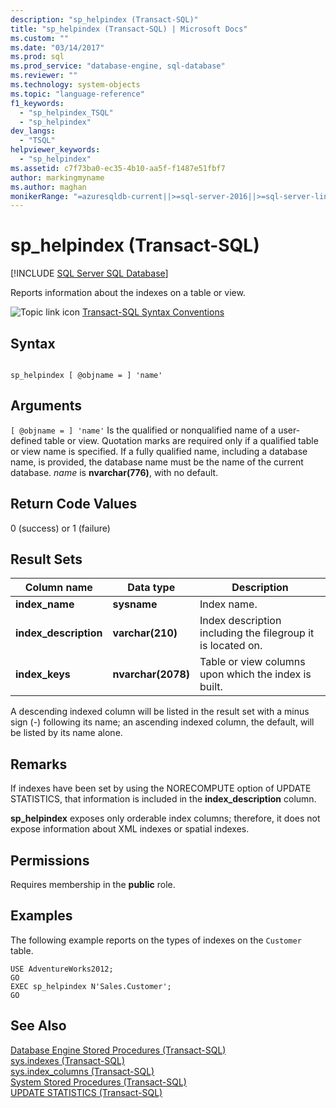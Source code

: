 ```yaml
---
description: "sp_helpindex (Transact-SQL)"
title: "sp_helpindex (Transact-SQL) | Microsoft Docs"
ms.custom: ""
ms.date: "03/14/2017"
ms.prod: sql
ms.prod_service: "database-engine, sql-database"
ms.reviewer: ""
ms.technology: system-objects
ms.topic: "language-reference"
f1_keywords: 
  - "sp_helpindex_TSQL"
  - "sp_helpindex"
dev_langs: 
  - "TSQL"
helpviewer_keywords: 
  - "sp_helpindex"
ms.assetid: c7f73ba0-ec35-4b10-aa5f-f1487e51fbf7
author: markingmyname
ms.author: maghan
monikerRange: "=azuresqldb-current||>=sql-server-2016||>=sql-server-linux-2017||=azuresqldb-mi-current"
---
```

# sp_helpindex (Transact-SQL)
[!INCLUDE [SQL Server SQL Database](../../includes/applies-to-version/sql-asdb.md)]

  Reports information about the indexes on a table or view.  
  
 ![Topic link icon](../../database-engine/configure-windows/media/topic-link.gif "Topic link icon") [Transact-SQL Syntax Conventions](../../t-sql/language-elements/transact-sql-syntax-conventions-transact-sql.md)  
  
## Syntax  
  
```  
  
sp_helpindex [ @objname = ] 'name'  
```  
  
## Arguments  
`[ @objname = ] 'name'`
 Is the qualified or nonqualified name of a user-defined table or view. Quotation marks are required only if a qualified table or view name is specified. If a fully qualified name, including a database name, is provided, the database name must be the name of the current database. *name* is **nvarchar(776)**, with no default.  
  
## Return Code Values  
 0 (success) or 1 (failure)  
  
## Result Sets  
  
|Column name|Data type|Description|  
|-----------------|---------------|-----------------|  
|**index_name**|**sysname**|Index name.|  
|**index_description**|**varchar(210)**|Index description including the filegroup it is located on.|  
|**index_keys**|**nvarchar(2078)**|Table or view columns upon which the index is built.|  
  
 A descending indexed column will be listed in the result set with a minus sign (-) following its name; an ascending indexed column, the default, will be listed by its name alone.  
  
## Remarks  
 If indexes have been set by using the NORECOMPUTE option of UPDATE STATISTICS, that information is included in the **index_description** column.  
  
 **sp_helpindex** exposes only orderable index columns; therefore, it does not expose information about XML indexes or spatial indexes.  
  
## Permissions  
 Requires membership in the **public** role.  
  
## Examples  
 The following example reports on the types of indexes on the `Customer` table.  
  
```  
USE AdventureWorks2012;  
GO  
EXEC sp_helpindex N'Sales.Customer';  
GO  
```  
  
## See Also  
 [Database Engine Stored Procedures &#40;Transact-SQL&#41;](../../relational-databases/system-stored-procedures/database-engine-stored-procedures-transact-sql.md)   
 [sys.indexes &#40;Transact-SQL&#41;](../../relational-databases/system-catalog-views/sys-indexes-transact-sql.md)   
 [sys.index_columns &#40;Transact-SQL&#41;](../../relational-databases/system-catalog-views/sys-index-columns-transact-sql.md)   
 [System Stored Procedures &#40;Transact-SQL&#41;](../../relational-databases/system-stored-procedures/system-stored-procedures-transact-sql.md)   
 [UPDATE STATISTICS &#40;Transact-SQL&#41;](../../t-sql/statements/update-statistics-transact-sql.md)  
  
  
